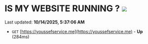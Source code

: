 # IS MY WEBSITE RUNNING ? [![](https://img.shields.io/static/v1?label=Sponsor&message=%E2%9D%A4&logo=GitHub&color=%23fe8e86)](https://github.com/sponsors/Youssef-Lehmam)

Last updated: **10/14/2025, 5:37:06 AM**

- `GET` [https://youssefservice.me](https://youssefservice.me) - **Up** (284ms)
